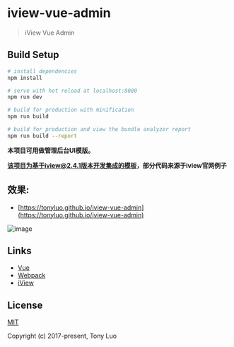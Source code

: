 # iview-vue-admin

> iView Vue Admin

## Build Setup

``` bash
# install dependencies
npm install

# serve with hot reload at localhost:8080
npm run dev

# build for production with minification
npm run build

# build for production and view the bundle analyzer report
npm run build --report
```


**本项目可用做管理后台UI模版。**


**该项目为基于iview@2.4.1版本开发集成的模板，部分代码来源于iview官网例子**

## 效果:
- [https://tonyluo.github.io/iview-vue-admin](https://tonyluo.github.io/iview-vue-admin)

![image](https://github.com/TonyLuo/iview-vue-admin/blob/master/gifs/iadmin.gif)

## Links

- [Vue](https://github.com/vuejs/vue)
- [Webpack](https://github.com/webpack/webpack)
- [iView](https://github.com/iview/)

## License
[MIT](http://opensource.org/licenses/MIT)

Copyright (c) 2017-present, Tony Luo
